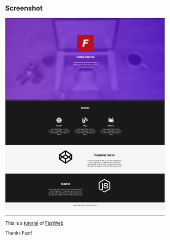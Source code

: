## Screenshot

![Landing Page One](screenshot.png "Landing Page One")

---
This is a [tutorial](https://youtu.be/hDggsjXjQro) of [FaztWeb](https://github.com/FaztWeb).

Thanks Fazt!
